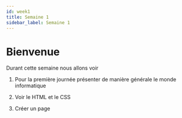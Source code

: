 ```yaml
---
id: week1
title: Semaine 1
sidebar_label: Semaine 1
---
```


# Bienvenue

Durant cette semaine nous allons voir

1) Pour la première journée présenter de manière générale le monde informatique

2) Voir le HTML et le CSS

3) Créer un page